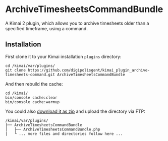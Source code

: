 # ArchiveTimesheetsCommandBundle

A Kimai 2 plugin, which allows you to archive timesheets older than a specified
timeframe, using a command.

## Installation

First clone it to your Kimai installation `plugins` directory:
```
cd /kimai/var/plugins/
git clone https://github.com/digipolisgent/kimai_plugin_archive-timesheets-command.git ArchiveTimesheetsCommandBundle
```

And then rebuild the cache:
```
cd /kimai/
bin/console cache:clear
bin/console cache:warmup
```

You could also [download it as zip](https://github.com/digipolisgent/kimai_plugin_archive-timesheets-command/archive/master.zip) and upload the directory via FTP:

```
/kimai/var/plugins/
├── ArchiveTimesheetsCommandBundle
│   ├── ArchiveTimesheetsCommandBundle.php
|   └ ... more files and directories follow here ...
```

